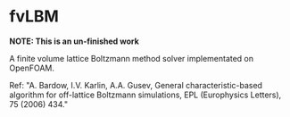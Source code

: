 # fvLBM

**NOTE: This is an un-finished work**

A finite volume lattice Boltzmann method solver implementated on OpenFOAM. 

Ref: "A. Bardow, I.V. Karlin, A.A. Gusev, General characteristic-based algorithm for off-lattice Boltzmann simulations, EPL (Europhysics Letters), 75 (2006) 434."
